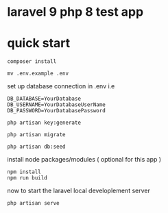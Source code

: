# laravel 9 php 8 test app


# quick start
```
composer install
```
```
mv .env.example .env
```

set up database connection in .env
i.e 
```
DB_DATABASE=YourDatabase
DB_USERNAME=YourDatabaseUserName
DB_PASSWORD=YourDatabasePassword
```

```
php artisan key:generate
```

```
php artisan migrate
```

```
php artisan db:seed
```

install node packages/modules ( optional for this app )
```
npm install
npm run build
```
now to start the laravel local developlement server
```
php artisan serve
```


